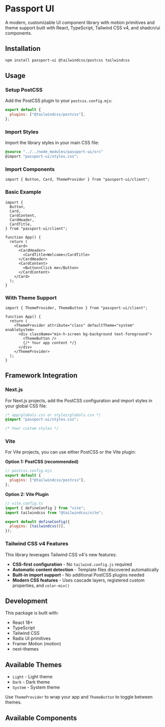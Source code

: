 # Passport UI

A modern, customizable UI component library with motion primitives and theme support built with React, TypeScript, Tailwind CSS v4, and shadcn/ui components.

## Installation

```bash
npm install passport-ui @tailwindcss/postcss tailwindcss
```

## Usage

### Setup PostCSS

Add the PostCSS plugin to your `postcss.config.mjs`:

```js
export default {
  plugins: ["@tailwindcss/postcss"],
};
```

### Import Styles

Import the library styles in your main CSS file:

```css
@source "../../node_modules/passport-ui/src"
@import "passport-ui/styles.css";
```

### Import Components

```tsx
import { Button, Card, ThemeProvider } from "passport-ui/client";
```

### Basic Example

```tsx
import {
  Button,
  Card,
  CardContent,
  CardHeader,
  CardTitle,
} from "passport-ui/client";

function App() {
  return (
    <Card>
      <CardHeader>
        <CardTitle>Welcome</CardTitle>
      </CardHeader>
      <CardContent>
        <Button>Click me</Button>
      </CardContent>
    </Card>
  );
}
```

### With Theme Support

```tsx
import { ThemeProvider, ThemeButton } from "passport-ui/client";

function App() {
  return (
    <ThemeProvider attribute="class" defaultTheme="system" enableSystem>
      <div className="min-h-screen bg-background text-foreground">
        <ThemeButton />
        {/* Your app content */}
      </div>
    </ThemeProvider>
  );
}
```

## Framework Integration

### Next.js

For Next.js projects, add the PostCSS configuration and import styles in your global CSS file:

```css
/* app/globals.css or styles/globals.css */
@import "passport-ui/styles.css";

/* Your custom styles */
```

### Vite

For Vite projects, you can use either PostCSS or the Vite plugin:

**Option 1: PostCSS (recommended)**

```js
// postcss.config.mjs
export default {
  plugins: ["@tailwindcss/postcss"],
};
```

**Option 2: Vite Plugin**

```js
// vite.config.ts
import { defineConfig } from "vite";
import tailwindcss from "@tailwindcss/vite";

export default defineConfig({
  plugins: [tailwindcss()],
});
```

### Tailwind CSS v4 Features

This library leverages Tailwind CSS v4's new features:

- **CSS-first configuration** - No `tailwind.config.js` required
- **Automatic content detection** - Template files discovered automatically
- **Built-in import support** - No additional PostCSS plugins needed
- **Modern CSS features** - Uses cascade layers, registered custom properties, and `color-mix()`

## Development

This package is built with:

- React 18+
- TypeScript
- Tailwind CSS
- Radix UI primitives
- Framer Motion (motion)
- next-themes

## Available Themes

- `Light` - Light theme
- `Dark` - Dark theme
- `System` - System theme

Use `ThemeProvider` to wrap your app and `ThemeButton` to toggle between themes.

## Available Components
